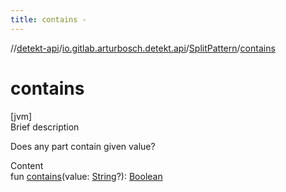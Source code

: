 ```yaml
---
title: contains -
---
```

//[detekt-api](../../index.md)/[io.gitlab.arturbosch.detekt.api](../index.md)/[SplitPattern](index.md)/[contains](contains.md)



# contains  
[jvm]  
Brief description  


Does any part contain given value?

  
Content  
fun [contains](contains.md)(value: [String](https://kotlinlang.org/api/latest/jvm/stdlib/kotlin/-string/index.html)?): [Boolean](https://kotlinlang.org/api/latest/jvm/stdlib/kotlin/-boolean/index.html)  



